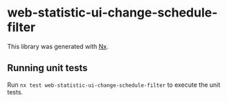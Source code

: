 # web-statistic-ui-change-schedule-filter

This library was generated with [Nx](https://nx.dev).

## Running unit tests

Run `nx test web-statistic-ui-change-schedule-filter` to execute the unit tests.
